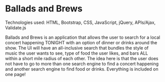 # Ballads and Brews

Technologies used: HTML, Bootstrap, CSS, JavaScript, jQuery, APIs/Ajax, Validate.js

Ballads and Brews is an application that allows the user to search for a local concert happening TONIGHT with an option of dinner or drinks around the show. The UI will have an all-inclusive search that bundles the style of music the user wants to see, type of food the user likes, and bars ALL within a short mile radius of each other. The idea here is that the user does not have to go to more than one search engine to find a concert happening and another search engine to find food or drinks. Everything is included on one page!
